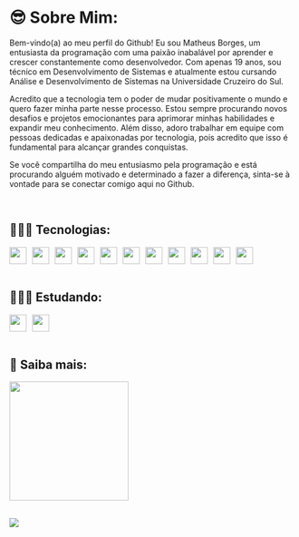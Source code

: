 
# 😎 Sobre Mim:

Bem-vindo(a) ao meu perfil do Github! Eu sou Matheus Borges, um entusiasta da programação com uma paixão inabalável por aprender e crescer constantemente como desenvolvedor. Com apenas 19 anos, sou técnico em Desenvolvimento de Sistemas e atualmente estou cursando Análise e Desenvolvimento de Sistemas na Universidade Cruzeiro do Sul.

Acredito que a tecnologia tem o poder de mudar positivamente o mundo e quero fazer minha parte nesse processo. Estou sempre procurando novos desafios e projetos emocionantes para aprimorar minhas habilidades e expandir meu conhecimento. Além disso, adoro trabalhar em equipe com pessoas dedicadas e apaixonadas por tecnologia, pois acredito que isso é fundamental para alcançar grandes conquistas.

Se você compartilha do meu entusiasmo pela programação e está procurando alguém motivado e determinado a fazer a diferença, sinta-se à vontade para se conectar comigo aqui no Github.

<br>

## 👨🏽‍💻 Tecnologias:

<div style="display: flex; gap: 10px;">
<img width="30" src="https://cdn.jsdelivr.net/gh/devicons/devicon/icons/html5/html5-original.svg" />
<img width="30" src="https://cdn.jsdelivr.net/gh/devicons/devicon/icons/css3/css3-original.svg" />
<img width="30" src="https://cdn.jsdelivr.net/gh/devicons/devicon/icons/javascript/javascript-original.svg" />
<img width="30" src="https://cdn.jsdelivr.net/gh/devicons/devicon/icons/php/php-plain.svg" />
<img width="30" src="https://cdn.worldvectorlogo.com/logos/react-2.svg" />
<img width="30" src="https://cdn.worldvectorlogo.com/logos/next-js.svg" />
<img width="30" src="https://cdn.worldvectorlogo.com/logos/tailwindcss.svg" />
<img width="30" src="https://cdn.worldvectorlogo.com/logos/laravel-2.svg" />
<img width="30" src="https://cdn.jsdelivr.net/gh/devicons/devicon/icons/bootstrap/bootstrap-original.svg" />
<img width="30" src="https://www.svgrepo.com/show/373848/mysql.svg" />
<img width="30" src="https://www.svgrepo.com/show/452156/angular.svg" />
</div>

<br>

## 🕵🏽‍♂️ Estudando:

<div style="display: flex; gap: 10px;">
<img width="30" src="https://www.svgrepo.com/show/452075/node-js.svg" />
<img width="30" src="https://www.svgrepo.com/show/374146/typescript-official.svg" />
</div>

<br>


## 🚀 Saiba mais:
<img width="210" src="https://github.com/Borgeta-code/borgeta-code/assets/107590628/1660b58c-1344-4473-8d0b-9f179b926c73" />

<br>
<br>

[![](https://visitcount.itsvg.in/api?id=Borgeta-code&icon=2&color=12)](https://visitcount.itsvg.in)
